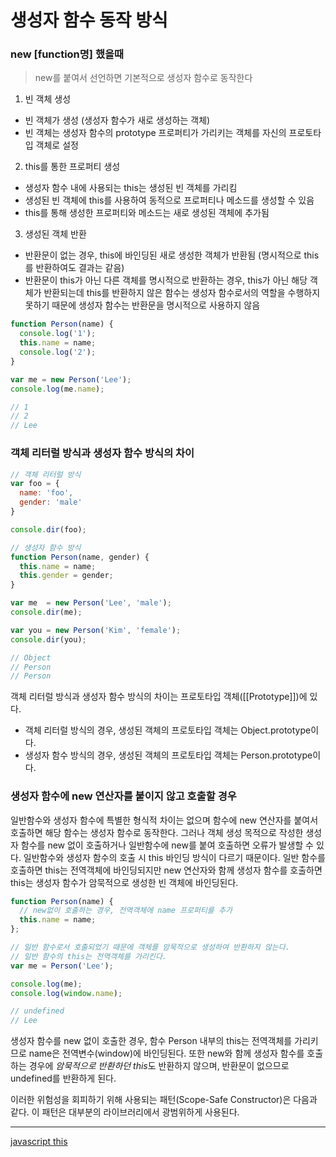 # 생성자 함수 동작 방식 


### new [function명] 했을때

> new를 붙여서 선언하면 기본적으로 생성자 함수로 동작한다

1. 빈 객체 생성

- 빈 객체가 생성 (생성자 함수가 새로 생성하는 객체)
- 빈 객체는 생성자 함수의 prototype 프로퍼티가 가리키는 객체를 자신의 프로토타입 객체로 설정


2. this를 통한 프로퍼티 생성

- 생성자 함수 내에 사용되는 this는 생성된 빈 객체를 가리킴
- 생성된 빈 객체에 this를 사용하여 동적으로 프로퍼티나 메소드를 생성할 수 있음
- this를 통해 생성한 프로퍼티와 메소드는 새로 생성된 객체에 추가됨


3. 생성된 객체 반환

- 반환문이 없는 경우, this에 바인딩된 새로 생성한 객체가 반환됨 (명시적으로 this를 반환하여도 결과는 같음)
- 반환문이 this가 아닌 다른 객체를 명시적으로 반환하는 경우, this가 아닌 해당 객체가 반환되는데 this를 반환하지 않은 함수는 생성자 함수로서의 역할을 수행하지 못하기 때문에 생성자 함수는 반환문을 명시적으로 사용하지 않음



```javascript
function Person(name) {
  console.log('1');
  this.name = name;  
  console.log('2');
}

var me = new Person('Lee');
console.log(me.name);

// 1
// 2
// Lee
```


### 객체 리터럴 방식과 생성자 함수 방식의 차이

```javascript
// 객체 리터럴 방식
var foo = {
  name: 'foo',
  gender: 'male'
}

console.dir(foo);

// 생성자 함수 방식
function Person(name, gender) {
  this.name = name;
  this.gender = gender;
}

var me  = new Person('Lee', 'male');
console.dir(me);

var you = new Person('Kim', 'female');
console.dir(you);

// Object
// Person
// Person
```

객체 리터럴 방식과 생성자 함수 방식의 차이는 프로토타입 객체([[Prototype]])에 있다.

- 객체 리터럴 방식의 경우, 생성된 객체의 프로토타입 객체는 Object.prototype이다.
- 생성자 함수 방식의 경우, 생성된 객체의 프로토타입 객체는 Person.prototype이다.


### 생성자 함수에 new 연산자를 붙이지 않고 호출할 경우


일반함수와 생성자 함수에 특별한 형식적 차이는 없으며 함수에 new 연산자를 붙여서 호출하면 해당 함수는 생성자 함수로 동작한다.
그러나 객체 생성 목적으로 작성한 생성자 함수를 new 없이 호출하거나 일반함수에 new를 붙여 호출하면 오류가 발생할 수 있다. 
일반함수와 생성자 함수의 호출 시 this 바인딩 방식이 다르기 때문이다.
일반 함수를 호출하면 this는 전역객체에 바인딩되지만 new 연산자와 함께 생성자 함수를 호출하면 this는 생성자 함수가 암묵적으로 생성한 빈 객체에 바인딩된다.

```javascript
function Person(name) {
  // new없이 호출하는 경우, 전역객체에 name 프로퍼티를 추가
  this.name = name;
};

// 일반 함수로서 호출되었기 때문에 객체를 암묵적으로 생성하여 반환하지 않는다.
// 일반 함수의 this는 전역객체를 가리킨다.
var me = Person('Lee');

console.log(me); 
console.log(window.name); 

// undefined
// Lee
```

생성자 함수를 new 없이 호출한 경우, 함수 Person 내부의 this는 전역객체를 가리키므로 name은 전역변수(window)에 바인딩된다. 또한 new와 함께 생성자 함수를 호출하는 경우에 *암묵적으로 반환하던 this*도 반환하지 않으며, 반환문이 없으므로 undefined를 반환하게 된다.

이러한 위험성을 회피하기 위해 사용되는 패턴(Scope-Safe Constructor)은 다음과 같다. 이 패턴은 대부분의 라이브러리에서 광범위하게 사용된다.


---
[javascript this](https://poiemaweb.com/js-this)
